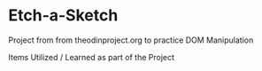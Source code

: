 # Etch-a-Sketch
Project from  from theodinproject.org to practice DOM Manipulation


Items Utilized / Learned as part of the Project
